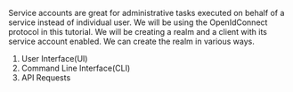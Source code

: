 Service accounts are great for administrative tasks executed on behalf of a service instead of individual user. We will be using the OpenIdConnect protocol in this tutorial.
We will be creating a realm and a client with its service account enabled. We can create the realm in various ways.
1. User Interface(UI)
2. Command Line Interface(CLI)
3. API Requests

